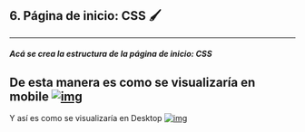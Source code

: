 ## 6. Página de inicio: CSS 🖌️

------------

##### Acá se crea la estructura de la página de inicio: CSS

De esta manera es como se visualizaría en mobile
[![img](https://i.ibb.co/NpBqMTD/mobile.jpg "img")](https://i.ibb.co/NpBqMTD/mobile.jpg "img")
------------

Y así es como se visualizaría en Desktop
[![img](https://i.ibb.co/gyK1Yxm/pc.jpg "img")](https://i.ibb.co/gyK1Yxm/pc.jpg "img")